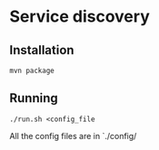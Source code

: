 # Service discovery

## Installation

`mvn package`

## Running

`./run.sh <config_file`

All the config files are in `./config/
